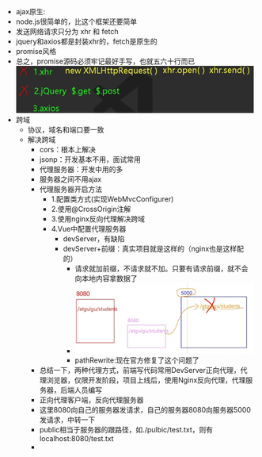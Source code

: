 - ajax原生: 
- node.js很简单的，比这个框架还要简单 
- 发送网络请求只分为 xhr 和 fetch 
- jquery和axios都是封装xhr的，fetch是原生的
- promise风格
- 总之，promise源码必须牢记最好手写，也就五六十行而已
![img.png](.notes_images/img.png)
- 跨域
  - 协议，域名和端口要一致
  - 解决跨域
    - cors：根本上解决
    - jsonp：开发基本不用，面试常用
    - 代理服务器：开发中用的多
    - 服务器之间不用ajax
    - 代理服务器开启方法
      - 1.配置类方式(实现WebMvcConfigurer)
      - 2.使用@CrossOrigin注解
      - 3.使用nginx反向代理解决跨域
      - 4.Vue中配置代理服务器
        - devServer，有缺陷
        - devServer+前缀：真实项目就是这样的（nginx也是这样配的）
          - 请求就加前缀，不请求就不加。只要有请求前缀，就不会向本地内容拿数据了
          - ![](.notes_images/12ddcbd8.png)
          - pathRewrite:现在官方修复了这个问题了
    - 总结一下，两种代理方式，前端写代码常用DevServer正向代理，代理浏览器，仅限开发阶段，项目上线后，使用Nginx反向代理，代理服务器，后端人员编写
    - 正向代理客户端，反向代理服务器
    - 这里8080向自己的服务器发请求，自己的服务器8080向服务器5000发请求，中转一下
    - public相当于服务器的跟路径，如./pulbic/test.txt，则有localhost:8080/test.txt
    - 